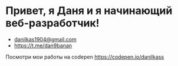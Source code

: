 # Привет, я Даня и я начинающий веб-разработчик!
- danilkas1904@gmail.com
- https://t.me/dan9banan

Посмотри мои работы на codepen
https://codepen.io/danilkass
